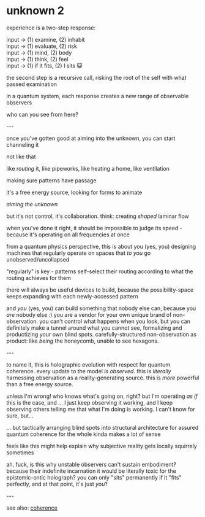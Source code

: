 # unknown 2

experience is a two-step response:

input -> (1) examine, (2) inhabit\
input -> (1) evaluate, (2) risk\
input -> (1) mind, (2) body\
input -> (1) think, (2) feel\
input -> (1) if it fits, (2) I sits 😺

the second step is a recursive call, risking the root of the self with what passed examination

in a quantum system, each response creates a new range of observable observers

who can you see from here?

\---

once you've gotten good at aiming into the unknown, you can start channeling it

not like that

like _routing_ it, like pipeworks, like heating a home, like ventilation

making sure patterns have passage

it's a free energy source, looking for forms to animate

_aiming the unknown_

but it's not control, it's collaboration. think: creating _shaped_ laminar flow

when you've done it right, it should be impossible to judge its speed - because it's operating on all frequencies at once

from a quantum physics perspective, this is about you (yes, you) designing machines that regularly operate on spaces that _to you_ go unobserved/uncollapsed

"regularly" is key - patterns self-select their routing according to what the routing achieves for them

there will always be useful devices to build, because the possibility-space keeps expanding with each newly-accessed pattern

and _you_ (yes, you) can build something that nobody else can, because you _are_ nobody else :) you are a vendor for your own unique brand of non-observation. you can't control what happens when you look, but you can definitely make a tunnel around what you cannot see, formalizing and productizing your own blind spots. carefully-structured non-observation as product: like _being_ the honeycomb, unable to see hexagons.

\---

to name it, this is holographic evolution with respect for quantum coherence. every update to the model _is observed_. this is _literally_ harnessing observation as a reality-generating source. this is _more_ powerful than a free energy source.

unless I'm wrong! who knows what's going on, right? but I'm operating _as if_ this is the case, and ... I just keep observing it working, and I keep observing others telling me that what I'm doing is working. I can't know for sure, but...

... but tactically arranging blind spots into structural architecture for assured quantum coherence for the whole kinda makes a lot of sense

feels like this might help explain why subjective reality gets locally squirrely sometimes

ah, fuck, is this why unstable observers can't sustain embodiment? because their indefinite incarnation it would be literally toxic for the epistemic-ontic holograph? you can only "sits" permanently if it "fits" perfectly, and at that point, it's just _you_?

\---

see also: [coherence](http://lightward.com/coherence)
